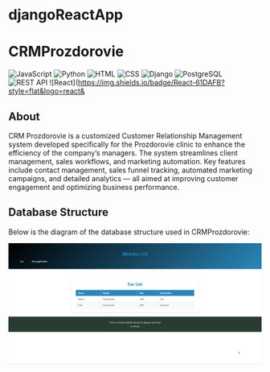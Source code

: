 # djangoReactApp

# CRMProzdorovie

![JavaScript](https://img.shields.io/badge/Code-JavaScript-informational?style=flat&logo=javascript&color=F7DF1E)
![Python](https://img.shields.io/badge/Code-Python-informational?style=flat&logo=python&color=3776AB)
![HTML](https://img.shields.io/badge/Code-HTML5-informational?style=flat&logo=html5&color=E34F26)
![CSS](https://img.shields.io/badge/Style-CSS3-informational?style=flat&logo=css3&color=1572B6)
![Django](https://img.shields.io/badge/Framework-Django-informational?style=flat&logo=django&color=092E20)
![PostgreSQL](https://img.shields.io/badge/Database-PostgreSQL-informational?style=flat&logo=postgresql&color=316192)
![REST API](https://img.shields.io/badge/API-REST-informational?style=flat&logo=rest-api&color=61DAFB)
![React](https://img.shields.io/badge/React-61DAFB?style=flat&logo=react&


## About

CRM Prozdorovie is a customized Customer Relationship Management system developed specifically for the Prozdorovie clinic to enhance the efficiency of the company’s managers. The system streamlines client management, sales workflows, and marketing automation. Key features include contact management, sales funnel tracking, automated marketing campaigns, and detailed analytics — all aimed at improving customer engagement and optimizing business performance.

## Database Structure

Below is the diagram of the database structure used in CRMProzdorovie:

<p align="center">
  <img src="img/V3mIU58XIZ.gif" alt="Database Structure" width="800"> 
</p>
